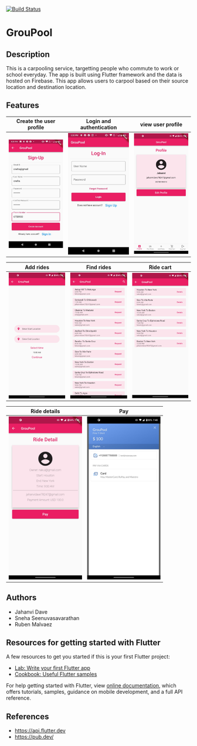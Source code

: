 [![Build Status](https://app.travis-ci.com/SnehaSeenuvasavarathan/GroupPool.svg?branch=master)](https://app.travis-ci.com/SnehaSeenuvasavarathan/GroupPool)
# GrouPool

## Description

This is a carpooling service, targetting people who commute to work or school everyday. The app is built using Flutter framework and the data is hosted on Firebase. This app allows users to carpool based on their source location and destination location. 

## Features

| Create the user profile                                                                                                           | Login and authentication                                                                                                          | view user profile                                                                                                          |
|---------------------------------------------------------------------------------------------------------------------------|----------------------------------------------------------------------------------------------------------------------|----------------------------------------------------------------------------------------------------------------------|
| <img src="images/signup.jpeg" width="200"> | <img src="images/login.jpeg" width="200"> | <img src="images/profile.jpeg" width="200">  |


| Add rides                                                                                                           | Find rides                                                                                                          | Ride cart                                                                                                          |
|---------------------------------------------------------------------------------------------------------------------------|----------------------------------------------------------------------------------------------------------------------|----------------------------------------------------------------------------------------------------------------------|
| <img src="images/addRides.jpeg" width="200"> | <img src="images/findRides.jpeg" width="200"> | <img src="images/rideCart.jpeg" width="200">  |


| Ride details                                                                                                           | Pay                                                                                                         |
|---------------------------------------------------------------------------------------------------------------------------|----------------------------------------------------------------------------------------------------------------------|
| <img src="images/rideDetail.jpeg" width="200"> | <img src="images/pay.jpeg" width="200"> | 


## Authors

* Jahanvi Dave 
* Sneha Seenuvasavarathan
* Ruben Malvaez

## Resources for getting started with Flutter

A few resources to get you started if this is your first Flutter project:

- [Lab: Write your first Flutter app](https://flutter.dev/docs/get-started/codelab)
- [Cookbook: Useful Flutter samples](https://flutter.dev/docs/cookbook)

For help getting started with Flutter, view
[online documentation](https://flutter.dev/docs), which offers tutorials,
samples, guidance on mobile development, and a full API reference.

## References

* https://api.flutter.dev
* https://pub.dev/